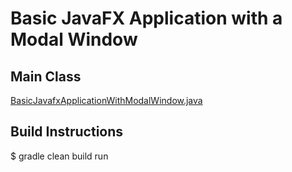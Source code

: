 # Basic JavaFX Application with a Modal Window

## Main Class

[BasicJavafxApplicationWithModalWindow.java](src/main/java/javapoets/javafx/BasicJavafxApplicationWithModalWindow.java)

## Build Instructions

$ gradle clean build run
